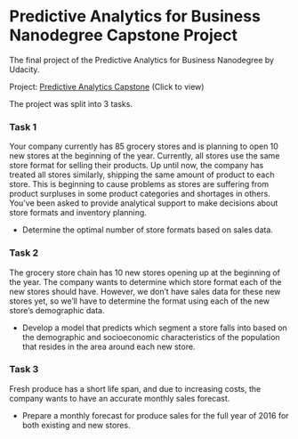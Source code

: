 # Predictive Analytics for Business Nanodegree Capstone Project
The final project of the Predictive Analytics for Business Nanodegree by Udacity. 

Project: [Predictive Analytics Capstone](https://github.com/yashd20/Predictive-Analytics-for-Business-Nanodegree/blob/master/Capstone_Project/Predictive%20Analytics%20Capstone.pdf) (Click to view)

The project was split into 3 tasks.

### Task 1 
Your company currently has 85 grocery stores and is planning to open 10 new stores at the beginning of the year. Currently, all stores use the same store format for selling their products. Up until now, the company has treated all stores similarly, shipping the same amount of product to each store. This is beginning to cause problems as stores are suffering from product surpluses in some product categories and shortages in others. You've been asked to provide analytical support to make decisions about store formats and inventory planning.

* Determine the optimal number of store formats based on sales data.

### Task 2
The grocery store chain has 10 new stores opening up at the beginning of the year. The company wants to determine which store format each of the new stores should have. However, we don’t have sales data for these new stores yet, so we’ll have to determine the format using each of the new store’s demographic data.

* Develop a model that predicts which segment a store falls into based on the demographic and socioeconomic characteristics of the population that resides in the area around each new store.

### Task 3
Fresh produce has a short life span, and due to increasing costs, the company wants to have an accurate monthly sales forecast.

* Prepare a monthly forecast for produce sales for the full year of 2016 for both existing and new stores.

